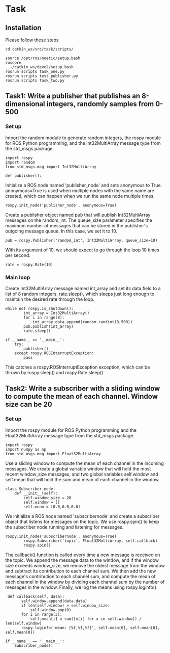 # Task  
## Installation
Please follow these steps
```
cd catkin_ws/src/task/scripts/

source /opt/ros/noetic/setup.bash
roscore
. ~/catkin_ws/devel/setup.bash
rosrun scripts task_one.py 
rosrun scripts test_publisher.py 
rosrun scripts task_two.py 
```
## Task1: Write a publisher that publishes an 8-dimensional integers, randomly samples from 0-500  
### Set up
Import the random module to generate random integers, the rospy module for ROS Python programming, and the Int32MultiArray message type from the std_msgs package.  
```
import rospy
import random 
from std_msgs.msg import Int32MultiArray
``` 
```
def publisher():
```
Initialize a ROS node named 'publisher_node' and sets anonymous to True. anonymous=True is used when multiple nodes with the same name are created, which can happen when we run the same node multiple times.
```
rospy.init_node('publisher_node', anonymous=True)
```
Create a publisher object named pub that will publish Int32MultiArray messages on the random_int. The queue_size parameter specifies the maximum number of messages that can be stored in the publisher's outgoing message queue. In this case, we set it to 10.
```
pub = rospy.Publisher('random_int', Int32MultiArray, queue_size=10)
```
With its argument of 10, we should expect to go through the loop 10 times per second.
```
rate = rospy.Rate(10)
```
### Main loop
Create  Int32MultiArray message named int_array and set its data field to a list of 8 random integers.
rate.sleep(), which sleeps just long enough to maintain the desired rate through the loop.
```
while not rospy.is_shutdown():
        int_array = Int32MultiArray()
        for i in range(8):
            int_array.data.append(random.randint(0,500))
        pub.publish(int_array)
        rate.sleep()
```
```
if __name__ == '__main__':
    try:
        publisher()
    except rospy.ROSInterruptException:
        pass
```
This catches a rospy.ROSInterruptException exception, which can be thrown by rospy.sleep() and rospy.Rate.sleep()
## Task2: Write a subscriber with a sliding window to compute the mean of each channel. Window size can be 20 
### Set up
Import the rospy module for ROS Python programming and the Float32MultiArray message type from the std_msgs package.
```
import rospy
import numpy as np
from std_msgs.msg import Float32MultiArray
```
Use a sliding window to compute the mean of each channel in the incoming messages. We create a global variable window that will hold the most recent window_size messages, and two global variables self.window and self.mean that will hold the sum and mean of each channel in the window.
```
class Subscriber_node:
    def __init__(self):
        self.window_size = 20
        self.window = []
        self.mean = [0.0,0.0,0.0]
```
We initialize a ROS node named 'subscribernode' and create a subscriber object that listens for messages on the topic. We use rospy.spin() to keep the subscriber node running and listening for messages.
```
rospy.init_node('subscribernode', anonymous=True)
        rospy.Subscriber('topic', Float32MultiArray, self.callback)
        rospy.spin()
```
 The callback() function is called every time a new message is received on the topic. We append the message data to the window, and if the window size exceeds window_size, we remove the oldest message from the window and subtract its contribution to each channel sum. We then add the new message's contribution to each channel sum, and compute the mean of each channel in the window by dividing each channel sum by the number of messages in the window.    Finally, we log the means using rospy.loginfo().
 ```
  def callback(self, data):
        self.window.append(data.data)
        if len(self.window) > self.window_size:
            self.window.pop(0)
        for i in range(3):
            self.mean[i] = sum([x[i] for x in self.window]) / len(self.window)
        rospy.loginfo('mean: [%f,%f,%f]', self.mean[0], self.mean[0], self.mean[0])
```
```
if __name__ == '__main__':
    Subscriber_node()
